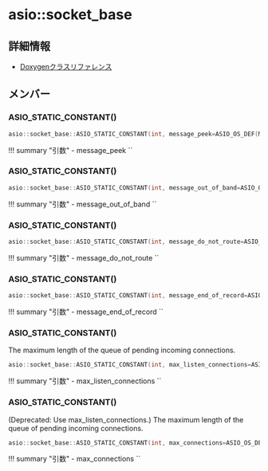 # asio::socket_base



## 詳細情報

- [Doxygenクラスリファレンス](https://lang-ship.com/reference/ESP32/latest/classasio_1_1socket__base.html)

## メンバー

































### ASIO_STATIC_CONSTANT()



```c
asio::socket_base::ASIO_STATIC_CONSTANT(int, message_peek=ASIO_OS_DEF(MSG_PEEK))
```

!!! summary "引数"
	- message_peek `` 



### ASIO_STATIC_CONSTANT()



```c
asio::socket_base::ASIO_STATIC_CONSTANT(int, message_out_of_band=ASIO_OS_DEF(MSG_OOB))
```

!!! summary "引数"
	- message_out_of_band `` 



### ASIO_STATIC_CONSTANT()



```c
asio::socket_base::ASIO_STATIC_CONSTANT(int, message_do_not_route=ASIO_OS_DEF(MSG_DONTROUTE))
```

!!! summary "引数"
	- message_do_not_route `` 



### ASIO_STATIC_CONSTANT()



```c
asio::socket_base::ASIO_STATIC_CONSTANT(int, message_end_of_record=ASIO_OS_DEF(MSG_EOR))
```

!!! summary "引数"
	- message_end_of_record `` 



### ASIO_STATIC_CONSTANT()
The maximum length of the queue of pending incoming connections.


```c
asio::socket_base::ASIO_STATIC_CONSTANT(int, max_listen_connections=ASIO_OS_DEF(SOMAXCONN))
```

!!! summary "引数"
	- max_listen_connections `` 



### ASIO_STATIC_CONSTANT()


(Deprecated: Use max_listen_connections.) The maximum length of the queue of pending incoming connections. 
```c
asio::socket_base::ASIO_STATIC_CONSTANT(int, max_connections=ASIO_OS_DEF(SOMAXCONN))
```

!!! summary "引数"
	- max_connections `` 



